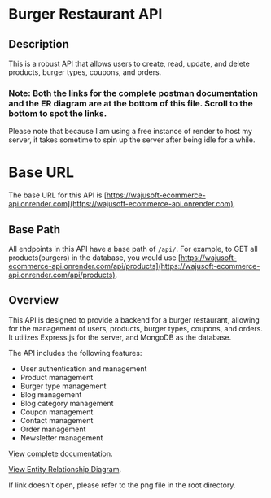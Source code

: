 # Burger Restaurant API

## Description

This is a robust API that allows users to create, read, update, and delete products, burger types, coupons, and orders.

### Note: Both the links for the complete postman documentation and the ER diagram are at the bottom of this file. Scroll to the bottom to spot the links. 

Please note that because I am using a free instance of render to host my server, it takes sometime to spin up the server after being idle for a while.

# Base URL

The base URL for this API is [https://wajusoft-ecommerce-api.onrender.com](https://wajusoft-ecommerce-api.onrender.com).

## Base Path

All endpoints in this API have a base path of `/api/`.
For example, to GET all products(burgers) in the database, you would use [https://wajusoft-ecommerce-api.onrender.com/api/products](https://wajusoft-ecommerce-api.onrender.com/api/products).

## Overview
This API is designed to provide a backend for a burger restaurant, allowing for the management of users, products, burger types, coupons, and orders. It utilizes Express.js for the server, and MongoDB as the database.

The API includes the following features:

- User authentication and management
- Product management
- Burger type management
- Blog management
- Blog category management
- Coupon management
- Contact management
- Order management
- Newsletter management

[View complete documentation](https://documenter.getpostman.com/view/31816174/2sA3BoZWTU).

[View Entity Relationship Diagram](https://viewer.diagrams.net/?tags=%7B%7D&highlight=0000ff&edit=_blank&layers=1&nav=1&title=ER.drawio#R7Z1tc9o4F4Z%2FTT6m4xfMy8eQNLvZtttO053u82nHwQp4a2zWiCb01z8ySDYgYSwCtvA5O51ZMMY40i1d0i2d4yv3dvr6W%2BrPJp%2BSgERXjhW8Xrl3V47jWJ0B%2B192ZLk%2BYjt9b31knIYBP1YceAx%2FEX7Q4kcXYUDmWyfSJIloONs%2BOErimIzo1jE%2FTZOX7dOek2j7V2f%2BmEgHHkd%2BJB%2F9HgZ0wo%2Fa3UHxwe8kHE%2F4T%2Fed3vqDJ3%2F0Y5wmi5j%2F3pXjPq%2F%2BW3889cW1%2BB86n%2FhB8rJxyH1%2F5d6mSULXr6avtyTKClcU2%2Fp793s%2Bze87JTGt9IXOr98frT%2Fim3Hy5z9%2FfPj39br79bqzvspPP1rw8vhrTlJ%2Bw3QpCond%2Byx7Sf2n7NBwTv2U8rp0LXaA1Q71w5h91b2zV%2B%2BjyJ%2FNw9Xp6yOTMAo%2B%2BstkQcWFxLvhc%2FhKgq%2FrqszOZbX6kV0se5td%2FJld%2FJHfTPaxH4XjmL0esb88%2B8VhSubsXj76c8rPmNBpxF%2BOUz8I2Ym3SZRkdxcnMVn9ZBSJQ6zm7u%2F7lpX91vwHoaOJuOdF%2BpPch5SG8Zgf%2Bjccj1c3wupvKFcBr5WfJKXkdeMQr5LfSDIlNF2yU%2FinHa4O3nw8%2FvZlQ4p9fmyyoULX5Qd9Lv9xfuVCAuwFV4GGIjxJEeVq%2BJppejhJ0vBXpoGI19mmQlbvX8Jp5MesKfnBzqFhsuo8rJ1a4RW1raTspCBNZt%2F8dEwoPzBLwpiuysEbsn%2BsZG6td96Vx%2B71lr23i%2FfsX3Z6ytQQz2nKFJtdgzDhvJBMPEOazPhFI%2FIsrp%2Fycs9ePyWUJlMuBkX9lzWyw6LgKnCrquBcIuhKIvjyYa8M2N9PQz%2F6ynpnP141jiHvrP2i0hQ1qyzrvHx3C363E0hYcT5Hqw51EgYBYR3C8GUSUvI480fZSS8MWNtdQcXq8ipX10b9uJrVwy9WFJr21fyIdX6xT1n7YQyaS3We3%2BfxMuhJMlgwOjzcNSwF0f%2Bvzx3OWYWzDvrj%2BpvdHa14hmjldX%2FT9k6qnUqXq0E8fQRJJZBYZwRJt2mQDKqLoJ6%2BgwShuN55KdKvXFdtp4iY6W2I4DlMWStxrNifEtNhYoJEwMHDtiXNID3qpsegaXrYDlh82NWdhNbzw5VUEPmIDx2JwOOHbGwiP%2Brmh%2B00DhANN7NtAKleXa0HiGxnkqkfRoDRUV0c4NAx0PAsEB3nQkflhbCzocOSbQso7MibALLDtmQnYpo8hRHgiYeGPMDRw7Y0PAvEx7nw0W8eH7JrAQUfRRtAftiW7ESkCWR66KgDID5w2bx5fOSbUxvEB9yV86INID5sxeK5HwQpmc8hEwRXzvcXjov%2BlQEE6TROkI7cc9w3vYm3Poa4aGEVSpAtrJdwPonCOTV%2FL68ZGoGHEQsDQQzASK9xjFjy4ikYiFgYClKUhRwMEs6HUTL6QQLADNGQCDiGOJ6GB44MORNDXKtphjie7IHDmYoUrQAp4njyqHLEqhvyNERHH%2BAQYsujjs9p0K4MBZl4xZf9BU129NxkdgJXcEKsq1dlST5xOf2EBBfIqo0pdEaxvcrCMCVDgS273IBSFNi4QpbjU7a5k4wQ5g8p6stSoCEXcCMMRzbHkSdvnKPq86TxRAWi1mFOUTHYNC8K2bJ6oGQ6Nx8nRsgDHj4w0NQAfDSeqcCBG2jqYKBpXhTyWilNsjYOFx0YaLq%2FbGRvE9FROzqaT1LgaDiabWNH9epqPTtkQ3PmL6dZ%2BTnWQ0xXL8BipLpOwGHE7uOKiAkcaT5jQV%2FuQuB4WEUzQJbYYj68uc0iWcyS%2BE%2FYGdM0NAKPIwNcCTGBI82nLhjIayFgKDLApZCiLOS1kDVFbmazKAS97VtDJgBBgmsiBoDEgCQGA7irIkUjQJDYA3ldhLVtuoCcw0BDHwAJgksjJhCk%2BSQGA9nbBGRpDXB5pCgL2dy8jIeRmaEPcAwRP7kZIJAmwWK0fxntQmOHTAgU6ovAoKV4X5Ecg3Ohw0U3s9oQQqPDydvU5cQJubKXCShOyEU3My8K2cycrXnwYLyRWV%2BkkIZg4I0o0NY8%2BaRUnyiNRwq5cE1NFz3NvChkSxP20%2Bg0tAGPHGhnGkCOxoOEXLgbvV10MvOikI3MgMxHaTijYRIDBgiamXvLRpHLGQFSO0CaDxVSZHKGQpBO9epqO0E6sqc5S8MR4MmHhjjAscPuYCZvE%2BDRfHxQR%2FYsAG2m6GAy76IsFMm843HKKoMVIugtFRoqAUgSjDQ1gSTNRwh1AD%2BdroNxpnlZiI5pQwfPxKeLFHRwkIZC4DGkJ0sGGVI7QwwIDurB9bKKRoAMsXuym%2FXfwo9pSJeAGaKhEIAMwecKmcCQ5sODepAfLFQ0A6SI3ZNN7tTPAh5Au1kaCgFIEY0nWyJFzkaR5h9x2tPYntc6hnQrV1j7GSLb2%2FMkguxkaagDID80THDkx7n40fzjTfNfA8mPQeUKaz0%2F%2BrKjmUVuQ%2BZHdXWA44djaXQbyI%2Bz8aPxEHXHkvsNOC5W0QyQII4lr4U8LVjzS78tZwSyk6WjEngkUWzDQJLUT5LGQ9MdD%2B6aetEIkCOOJ3MkCAlr3csvKXkmrCghR4voSAUcTDry2vrtKul3OVF26HGhadPSrFhJzjqdJGqsNIKVWPcwRltxghycLtdV10nyKMXTRx9iApxqwwydyLXqK7SmpFRTxJMBSqnWwRw4eVHIC%2BiX85Sh%2BnKqaSgG3GgDZ64VkaIxc9VHSuMTV8DzVpy2FkWhmrXOGVIgP%2FoU56olZYP7wA2gR%2BN51TyNeWnb6IFbwPOikKel5HUWpgTwU4Y05AEPHvLs9YGS6X61tMjnrPvxEPkmC46MjuXJMhsodJGD5PTQwJysJzczverbhUvMTJUOzjd2kPd8AzIzPUzLmheFvJt7hQPzd93U52RqyKVkONE97XCiyuVq0I%2B4DeTJ6eai%2BjxROZm18qQLeS9n3gYQJ13ZyxSPGzIeKEYIBB5A0Mw0ACAqM7NegMA1M7toZuZFIZuZmBRJQx%2Fw6IHJLAygh%2FIJEfXiA24uiy6mssiLQpHJAnQksoY2wKHD7stzVWRH%2FexQPSCiVnbYfY0paMvgUTQCpIfdl%2Beg88UTTbKmDhYhOgoBx5CuvHo2XAWus2NZ7Ho5T65wU8URmyp6YrLBAeJV3cY9OBdAMLd7xYGEzsi1egodUwLEFJndAe2pwNzuRVHIE4tLSmdS38YKzPZeUja4Lnby2ak%2BVBoPEVOkem%2B4%2F6htbop53ouikNfFaEgjwM4mpnjfXzaOpUhmwgRRzg%2BcjV4dMRt1Xd40BTCqhoWdb4u%2FY2HCkpPPR4s2dTkTUscCnbKkaAc4gHAsRdISVt84Gz1OLwDHFBg4dvL56BFQaXxC6ljyJgs4W%2F2LZoBMcSx59YuV8dR8ppihD3gMEU%2FfRYY0ypDGM5c4NtzEV0UjQII4trxSBny7jY48AAIEF8VMAIhyv3%2FNBIG7Lla0AiQI65rUBLl5Zr99Bz6Noo5W4OFEkQsLcdIATlQhADU%2FQUZ2NwGZWhpRG60HiiIz1mJOUtCmloY%2B2gyRl0%2Bd%2F16fXboc%2FLX4QAbT8c3TP9e2pAsSjIlYsWK97yQZJ7EfvS%2BO7jxvpTjnY7KSxGqfAqF0yZHiL2iyXXHkNaR%2Fi26Cvf5f9vqdx9%2FdvW58dCdww%2Bo4Xf4tLpC92fhW9rb42uqd%2BN4KbjdpulLW%2B69Mu9%2BST368FB%2Fdh1GUfzFQn8g%2B2DiNrnj2haQhK3ySPq6lXFyD%2F9m2t4PW1QGFZnkNJIt0REpk7PI%2Bngqc7jtRrLFkFVkq9pREPg1%2Fkq37eAuclApzm1SYXYPCdmUjCUaliWqKPKF8vKryEVc0RD6di%2BugrDfIZ%2BrHweeKEirR1C%2BSJntFdbyG7H6%2FoojE01MMEZF3cX3QW0S0H13lPVEhvl3J7EWefeJOqqK87EHPKH11295Jycw6NH7a6oL0OrPj9SMicg5DzjJrkDRou4DaNkiyzOqAxLJbewVUtQfaFELpTE2SzUGJHq8rRzzS4bCwhFlhirDkrQ7fw%2FkkCucYj3F1%2BniM7s4jF67tTo3pAdQKkDc5lNc81FUGtSVZ3qqMjMZQ37K8d6GdwRjljQDUEoO6KOStCy%2BcCOavMpwlHOOtioG36CDvekCkVF%2B4PhFS6ozFUN%2ByvH%2BhlavW5W0AiWLLuxdgPXXhrQKBB5C%2BpAvT7Y5r653FhL7lediue8D1WL3LDYxN7GmZsSo3Q%2BV%2FiLedN7kdtsvtzE23o3SQZIrZ0agNW%2Fs60Rssennl6OiVxtLO76Bf5pq10Ch2lm8%2Bjy4ep2xUQUr28aJhdrRhZlvi2V18VJtvqT6YwcQ517jWkT1TnN680THLG9blOGai1mE6ZhpNue3zG0e2TsMcCuZPcerzzI7IXwVmyuNgVqyTe2b6UGncM3M0rNOWOWYOyHxY6qKQndPYn8LIp%2FlWbcAjB6a%2BMoAcdWYtUd%2ByHBkGhhwgs16pi0JOekXLnvTSfnJgxqu9ZSN%2B8oKWWc4aHVhqie%2FG8cimuqzIqna4OPFwYESHzw%2Fq98M%2FkF%2Bd7tPTj8nNQ5SO%2FM%2Bd79G3a9kJTf2VG4xWuMoKlzohhVxKrHCxV1RMVqvOVvP%2B5uT1L1ugOPQsd8IPSGB%2FKzPCCFfeXpt3jh5TXU7rh57KP1s2MNcsAOSAn1AtbR6MKssB94zquhinR0md9rfy9jQyXl2Wh3FMXXkwOSLbmVmbNp0hJigDHDM0LE9kxpmYUafxrbw92fEEzIw%2BTGYoUvePkum0bFMmRG7sUQc4boguAsHRIDhqTdOtloHsXLUmQO0oKwKoc6XYe9fypKqnVAc4eohQXAwj0gwjUkeyrQtzZ0HzyMi0niIPj47rWs%2BqqdNovsKj1t01BaSTr1Jr4X1%2F3iZdAZUODA8uxO9xYCrrh3%2F1SzaoK%2FrQfN%2FZjh8rrsATXq2%2FVIiQFY%2B%2F3DiNDxX3%2Fsygt%2F0zvYG3ebmD53f5%2B33nX%2B8uVGuev3077MX6D6zYibO3aZLQzdMZBSefkoBkZ%2Fwf#%7B%22pageId%22%3A%223zrxKgcNgWnYmIpRc7oD%22%7D).

If link doesn't open, please refer to the png file in the root directory. 
